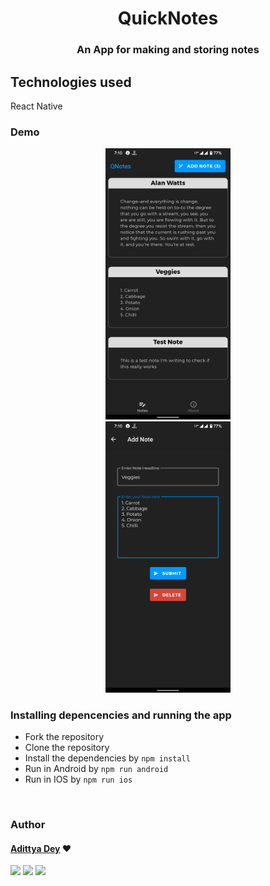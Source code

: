 <h1 align="center" >QuickNotes</h1>
<h3 align="center">An App for making and storing notes</h3>

## Technologies used
React Native

### Demo
<div align="center" class="row">
  <img src="demo_M.png" style="margin:0 5% !important;" width="200"/>
  <img src="demo_S.png" style="margin:0 5% !important;" width="200"/>
</div>

### Installing depencencies and running the app
* Fork the repository
* Clone the repository
* Install the dependencies by `npm install`
* Run in Android by `npm run android`
* Run in IOS by `npm run ios`


<br>

### Author

#### [Adittya Dey](https://github.com/adiXcodr) ❤

[<img src="https://image.flaticon.com/icons/svg/185/185964.svg" width="35" padding="10">](https://www.linkedin.com/in/adittya-dey-3966b916b)
[<img src="https://image.flaticon.com/icons/svg/185/185981.svg" width="35" padding="10">](https://www.facebook.com/adittya.dey.3)
[<img src="https://image.flaticon.com/icons/svg/185/185985.svg" width="35" padding="10">](https://www.instagram.com/adixdey/)


<!-- "heroku-postbuild": "NPM_CONFIG_PRODUCTION=false npm install --prefix client && npm run build --prefix client" -->